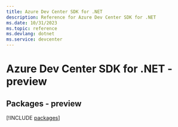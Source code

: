 ```yaml
---
title: Azure Dev Center SDK for .NET
description: Reference for Azure Dev Center SDK for .NET
ms.date: 10/31/2023
ms.topic: reference
ms.devlang: dotnet
ms.service: devcenter
---
```

# Azure Dev Center SDK for .NET - preview
## Packages - preview
[!INCLUDE [packages](dev-center-index.md)]